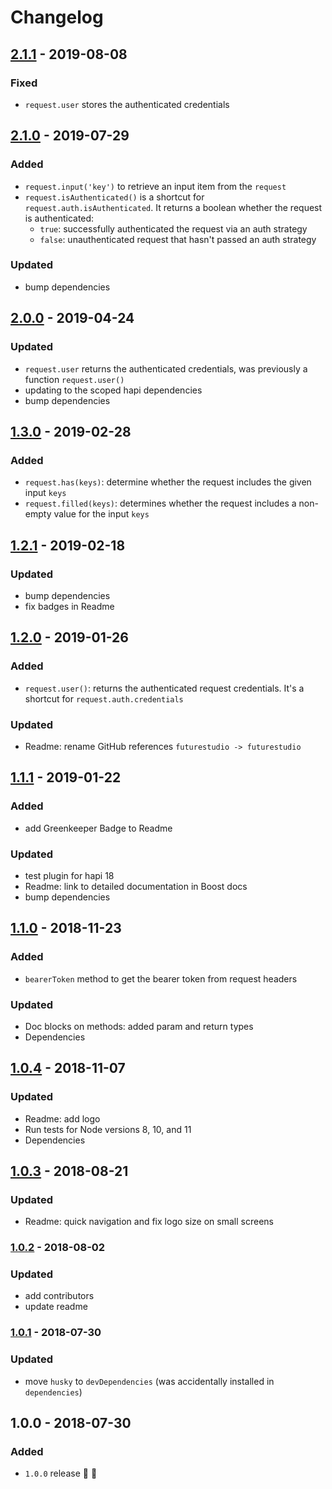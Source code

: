 # Changelog


## [2.1.1](https://github.com/futurestudio/hapi-request-utilities/compare/v2.1.0...v2.1.1) - 2019-08-08

### Fixed
- `request.user` stores the authenticated credentials


## [2.1.0](https://github.com/futurestudio/hapi-request-utilities/compare/v2.0.0...v2.1.0) - 2019-07-29

### Added
- `request.input('key')` to retrieve an input item from the `request`
- `request.isAuthenticated()` is a shortcut for `request.auth.isAuthenticated`. It returns a boolean whether the request is authenticated:
  - `true`: successfully authenticated the request via an auth strategy
  - `false`: unauthenticated request that hasn't passed an auth strategy

### Updated
- bump dependencies


## [2.0.0](https://github.com/futurestudio/hapi-request-utilities/compare/v1.3.0...v2.0.0) - 2019-04-24

### Updated
- `request.user` returns the authenticated credentials, was previously a function `request.user()`
- updating to the scoped hapi dependencies
- bump dependencies


## [1.3.0](https://github.com/futurestudio/hapi-request-utilities/compare/v1.2.1...v1.3.0) - 2019-02-28

### Added
- `request.has(keys)`: determine whether the request includes the given input `keys`
- `request.filled(keys)`: determines whether the request includes a non-empty value for the input `keys`


## [1.2.1](https://github.com/futurestudio/hapi-request-utilities/compare/v1.2.0...v1.2.1) - 2019-02-18

### Updated
- bump dependencies
- fix badges in Readme


## [1.2.0](https://github.com/futurestudio/hapi-request-utilities/compare/v1.1.1...v1.2.0) - 2019-01-26

### Added
- `request.user()`: returns the authenticated request credentials. It's a shortcut for `request.auth.credentials`

### Updated
- Readme: rename GitHub references `futurestudio -> futurestudio`


## [1.1.1](https://github.com/futurestudio/hapi-request-utilities/compare/v1.1.0...v1.1.1) - 2019-01-22

### Added
- add Greenkeeper Badge to Readme

### Updated
- test plugin for hapi 18
- Readme: link to detailed documentation in Boost docs
- bump dependencies


## [1.1.0](https://github.com/futurestudio/hapi-request-utilities/compare/v1.0.4...v1.1.0) - 2018-11-23

### Added
- `bearerToken` method to get the bearer token from request headers

### Updated
- Doc blocks on methods: added param and return types
- Dependencies


## [1.0.4](https://github.com/futurestudio/hapi-request-utilities/compare/v1.0.3...v1.0.4) - 2018-11-07

### Updated
- Readme: add logo
- Run tests for Node versions 8, 10, and 11
- Dependencies


## [1.0.3](https://github.com/futurestudio/hapi-request-utilities/compare/v1.0.2...v1.0.3) - 2018-08-21

### Updated
- Readme: quick navigation and fix logo size on small screens


### [1.0.2](https://github.com/futurestudio/hapi-request-utilities/compare/v1.0.1...v1.0.2) - 2018-08-02

### Updated
- add contributors
- update readme


### [1.0.1](https://github.com/futurestudio/hapi-request-utilities/compare/v1.0.0...v1.0.1) - 2018-07-30

### Updated
- move `husky` to `devDependencies` (was accidentally installed in `dependencies`)


## 1.0.0 - 2018-07-30

### Added
- `1.0.0` release 🚀 🎉
